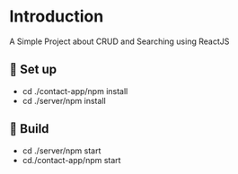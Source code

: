 # Introduction
A Simple Project about CRUD and Searching using ReactJS
## :electric_plug: Set up
- cd ./contact-app/npm install
- cd ./server/npm install
## :hammer: Build
- cd ./server/npm start
- cd./contact-app/npm start

